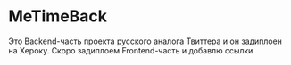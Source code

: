 # MeTimeBack

Это Backend-часть проекта русского аналога Твиттера и он задиплоен на Хероку. Скоро задиплоем Frontend-часть и добавлю ссылки.
